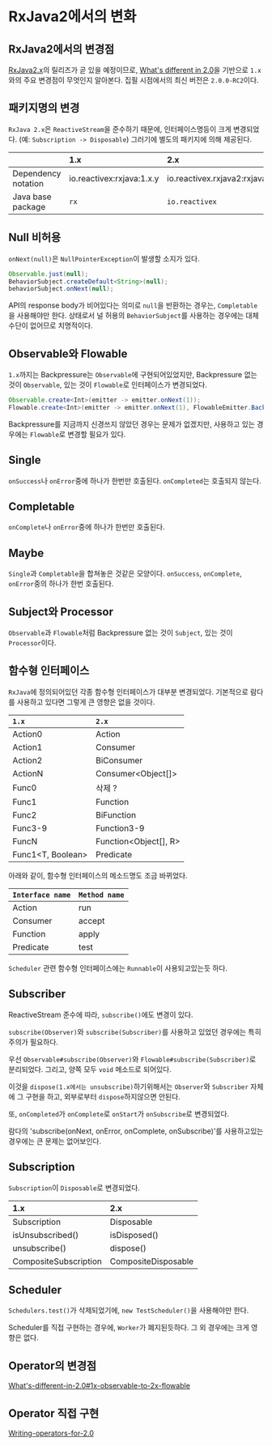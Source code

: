 # RxJava2에서의 변화

## RxJava2에서의 변경점

[RxJava2.x](https://github.com/ReactiveX/RxJava/tree/2.x)의 릴리즈가 곧 있을 예정이므로, [What's different in 2.0](https://github.com/ReactiveX/RxJava/wiki/What's-different-in-2.0)을 기반으로 `1.x`와의 주요 변경점이 무엇인지 알아본다. 집필 시점에서의 최신 버전은 `2.0.0-RC2`이다.

## 패키지명의 변경
`RxJava 2.x`은 `ReactiveStream`을 준수하기 때문에, 인터페이스명등이 크게 변경되었다. (예: `Subscription -> Disposable`)
그러기에 별도의 패키지에 의해 제공된다.

| | 1.x | 2.x |
| --- | :--- | :--- |
| Dependency notation | io.reactivex:rxjava:1.x.y | io.reactivex.rxjava2:rxjava:2.x.y |
| Java base package | `rx` | `io.reactivex` |

## Null 비허용
`onNext(null)`은 `NullPointerException`이 발생할 소지가 있다.

``` java
Observable.just(null);
BehaviorSubject.createDefault<String>(null);
behaviorSubject.onNext(null);
```

API의 response body가 비어있다는 의미로 `null`을 반환하는 경우는, `Completable`을 사용해야만 한다.
상태로서 널 허용의 `BehaviorSubject`를 사용하는 경우에는 대체수단이 없어므로 치명적이다.

## Observable와 Flowable
`1.x`까지는 Backpressure는 `Observable`에 구현되어있었지만, Backpressure 없는 것이 `Observable`, 있는 것이 `Flowable`로 인터페이스가 변경되었다.

``` java
Observable.create<Int>(emitter -> emitter.onNext(1));
Flowable.create<Int>(emitter -> emitter.onNext(1), FlowableEmitter.BackpressureMode.LATEST);
```

Backpressure를 지금까지 신경쓰지 않았던 경우는 문제가 없겠지만, 사용하고 있는 경우에는 `Flowable`로 변경할 필요가 있다.

## Single
`onSuccess`나 `onError`중에 하나가 한번만 호출된다. `onCompleted`는 호출되지 않는다.

## Completable
`onComplete`나 `onError`중에 하나가 한번만 호출된다.

## Maybe
`Single`과 `Completable`을 합쳐놓은 것같은 모양이다. `onSuccess`, `onComplete`, `onError`중의 하나가 한번 호출된다.

## Subject와 Processor
`Observable`과 `Flowable`처럼 Backpressure 없는 것이 `Subject`, 있는 것이 `Processor`이다.

## 함수형 인터페이스
`RxJava`에 정의되어있던 각종 함수형 인터페이스가 대부분 변경되었다. 기본적으로 람다를 사용하고 있다면 그렇게 큰 영향은 없을 것이다.

| `1.x` | `2.x` |
| :--- | :--- |
| Action0 | Action |
| Action1 | Consumer |
| Action2 | BiConsumer |
| ActionN | Consumer<Object[]> |
| Func0 | 삭제 ? |
| Func1 | Function |
| Func2 | BiFunction |
| Func3-9 | Function3-9 |
| FuncN | Function<Object[], R> |
| Func1<T, Boolean> | Predicate |

아래와 같이, 함수형 인터페이스의 메소드명도 조금 바뀌었다.

| `Interface name` | `Method name` |
| :--- | :--- |
| Action | run |
| Consumer | accept |
| Function | apply |
| Predicate | test |

`Scheduler` 관련 함수형 인터페이스에는 `Runnable`이 사용되고있는듯 하다.

## Subscriber
ReactiveStream 준수에 따라, `subscribe()`에도 변경이 있다.

`subscribe(Observer)`와 `subscribe(Subscriber)`를 사용하고 있었던 경우에는 특히 주의가 필요하다.

우선 `Observable#subscribe(Observer)`와 `Flowable#subscribe(Subscriber)`로 분리되었다. 그리고, 양쪽 모두 `void` 메소드로 되어있다.

이것을 `dispose(1.x에서는 unsubscribe)`하기위해서는 `Observer`와 `Subscriber` 자체에 그 구현을 하고, 외부로부터 `dispose`하지않으면 안된다.

또, `onCompleted`가 `onComplete`로 `onStart`가 `onSubscribe`로 변경되었다.

람다의 'subscribe(onNext, onError, onComplete, onSubscribe)'를 사용하고있는 경우에는 큰 문제는 없어보인다.

## Subscription
`Subscription`이 `Disposable`로 변경되었다.

| 1.x | 2.x |
| :--- | :--- |
| Subscription | Disposable |
| isUnsubscribed() | isDisposed() |
| unsubscribe() | dispose() |
| CompositeSubscription | CompositeDisposable |

## Scheduler
`Schedulers.test()`가 삭제되었기에, `new TestScheduler()`을 사용해야만 한다.

Scheduler를 직접 구현하는 경우에, `Worker`가 폐지된듯하다. 그 외 경우에는 크게 영향은 없다.

## Operator의 변경점
[What's-different-in-2.0#1x-observable-to-2x-flowable](https://github.com/ReactiveX/RxJava/wiki/What's-different-in-2.0#1x-observable-to-2x-flowable)

## Operator 직접 구현
[Writing-operators-for-2.0](https://github.com/ReactiveX/RxJava/wiki/Writing-operators-for-2.0)
















